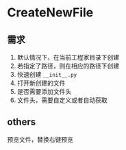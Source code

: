# CreateNewFile

## 需求

1. 默认情况下，在当前工程家目录下创建
2. 若指定了路径，则在相应的路径下创建
3. 快速创建 `__init__.py`
4. 打开新创建的文件
5. 是否需要添加文件头
6. 文件头，需要自定义或者自动获取

## others

预览文件，替换右键预览
